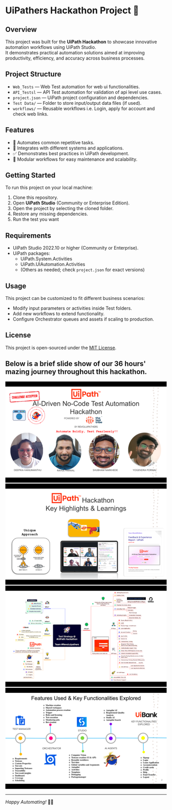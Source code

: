 # UiPathers Hackathon Project 🚀

## Overview
This project was built for the **UiPath Hackathon** to showcase innovative automation workflows using UiPath Studio.  
It demonstrates practical automation solutions aimed at improving productivity, efficiency, and accuracy across business processes.

## Project Structure
- `Web_Tests` —  Web Test automation for web ui functionalities.
- `API_Testsl` —  API Test automation for validation of api level use cases.
- `project.json` — UiPath project configuration and dependencies.
- `Test Data/` — Folder to store input/output data files (if used).
- `workflows/` — Reusable workflows i.e. Login, apply for account and check web links.

## Features
- 📄 Automates common repetitive tasks.
- 🔗 Integrates with different systems and applications.
- ✅ Demonstrates best practices in UiPath development.
- 🧩 Modular workflows for easy maintenance and scalability.

## Getting Started
To run this project on your local machine:
1. Clone this repository.
2. Open **UiPath Studio** (Community or Enterprise Edition).
3. Open the project by selecting the cloned folder.
4. Restore any missing dependencies.
5. Run the test you want

## Requirements
- UiPath Studio 2022.10 or higher (Community or Enterprise).
- UiPath packages: 
  - UiPath.System.Activities
  - UiPath.UIAutomation.Activities
  - (Others as needed; check `project.json` for exact versions)

## Usage
This project can be customized to fit different business scenarios:
- Modify input parameters or activities inside Test folders.
- Add new workflows to extend functionality.
- Configure Orchestrator queues and assets if scaling to production.

## License
This project is open-sourced under the [MIT License](LICENSE).
## Below is a brief slide show of our 36 hours' mazing journey throughout this hackathon.

![Introduction To The Team](https://github.com/yogibaba2/uipathers_hackathon/blob/main/slides/slide%201.png?raw=true)
![Feature & Key Functionalities Explored](https://github.com/yogibaba2/uipathers_hackathon/blob/main/slides/slide%202.png?raw=true)
![Our Test Strategy](https://github.com/yogibaba2/uipathers_hackathon/blob/main/slides/slide%203.png?raw=true)
![Key Highlights & Learnigs](https://github.com/yogibaba2/uipathers_hackathon/blob/main/slides/slide%204.png?raw=true)

---

*Happy Automating!* 🤖✨

